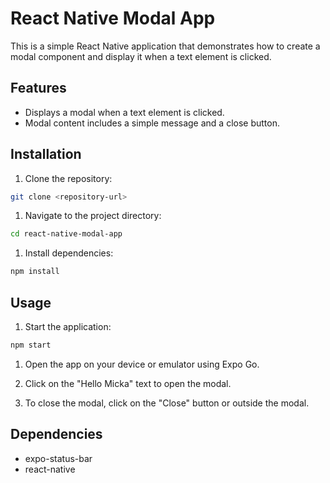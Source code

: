 # React Native Modal App

This is a simple React Native application that demonstrates how to create a modal component and display it when a text element is clicked.

## Features

- Displays a modal when a text element is clicked.
- Modal content includes a simple message and a close button.

## Installation

1. Clone the repository:

``` bash
git clone <repository-url>
```

1. Navigate to the project directory:

``` bash
cd react-native-modal-app
```

1. Install dependencies:

``` bash
npm install
```

## Usage

1. Start the application:

``` bash
npm start
``` 

1. Open the app on your device or emulator using Expo Go.

2. Click on the "Hello Micka" text to open the modal.

3. To close the modal, click on the "Close" button or outside the modal.

## Dependencies

- expo-status-bar
- react-native